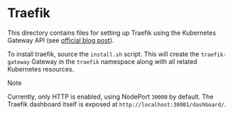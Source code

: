 # Traefik

This directory contains files for setting up Traefik using the Kubernetes Gateway API (see [official blog post](https://traefik.io/blog/getting-started-with-kubernetes-gateway-api-and-traefik/)).

To install traefik, source the `install.sh` script.  This will create the `traefik-gateway` Gateway in the `traefik` namespace along with all related Kubernetes resources.

> [!NOTE]
> Currently, only HTTP is enabled, using NodePort `30000` by default.  The Traefik dashboard itself is exposed at `http://localhost:30001/dashboard/`.
